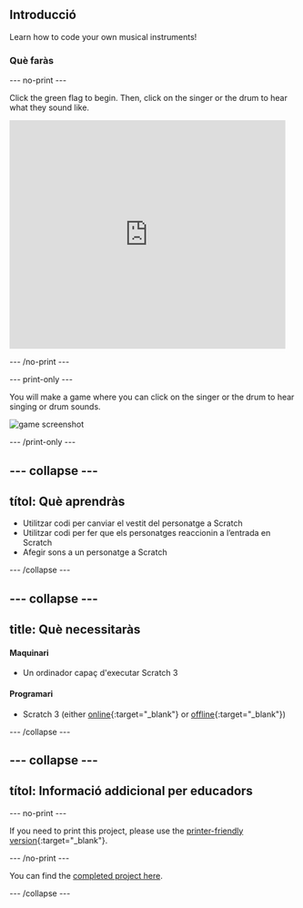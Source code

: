 ## Introducció

Learn how to code your own musical instruments!

### Què faràs

\--- no-print \---

Click the green flag to begin. Then, click on the singer or the drum to hear what they sound like.

<div class="scratch-preview">
  <iframe allowtransparency="true" width="485" height="402" src="https://scratch.mit.edu/projects/embed/276872220/?autostart=false" frameborder="0" scrolling="no"></iframe>
</div>

\--- /no-print \---

\--- print-only \---

You will make a game where you can click on the singer or the drum to hear singing or drum sounds.

![game screenshot](images/demo.png)

\--- /print-only \---

## \--- collapse \---

## títol: Què aprendràs

+ Utilitzar codi per canviar el vestit del personatge a Scratch
+ Utilitzar codi per fer que els personatges reaccionin a l’entrada en Scratch
+ Afegir sons a un personatge a Scratch

\--- /collapse \---

## \--- collapse \---

## title: Què necessitaràs

#### Maquinari

+ Un ordinador capaç d'executar Scratch 3

#### Programari

+ Scratch 3 (either [online](https://rpf.io/scratchon){:target="_blank"} or [offline](https://rpf.io/scratchoff){:target="_blank"})

\--- /collapse \---

## \--- collapse \---

## títol: Informació addicional per educadors

\--- no-print \---

If you need to print this project, please use the [printer-friendly version](https://projects.raspberrypi.org/en/projects/rock-band/print){:target="_blank"}.

\--- /no-print \---

You can find the [completed project here](https://rpf.io/p/en/rock-band-get).

\--- /collapse \---